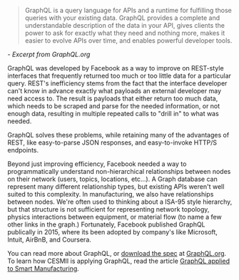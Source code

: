 > GraphQL is a query language for APIs and a runtime for fulfilling those queries with your existing data. GraphQL provides a complete and understandable description of the data in your API, gives clients the power to ask for exactly what they need and nothing more, makes it easier to evolve APIs over time, and enables powerful developer tools.

_- Excerpt from GraphQL.org_

GraphQL was developed by Facebook as a way to improve on REST-style interfaces that frequently returned too much or too little data for a particular query. REST's inefficiency stems from the fact that the interface developer can't know in advance exactly what payloads an external developer may need access to. The result is payloads that either return too much data, which needs to be scraped and parse for the needed information, or not enough data, resulting in multiple repeated calls to "drill in" to what was needed.

GraphQL solves these problems, while retaining many of the advantages of REST, like easy-to-parse JSON responses, and easy-to-invoke HTTP/S endpoints.

Beyond just improving efficiency, Facebook needed a way to programmatically understand non-hierarchical relationships between nodes on their network (users, topics, locations, etc...). A Graph database can represent many different relationship types, but existing APIs weren't well suited to this complexity. In manufacturing, we also have relationships between nodes. We're often used to thinking about a ISA-95 style hierarchy, but that structure is not sufficient for representing network topology, physics interactions between equipment, or material flow (to name a few other links in the graph.) Fortunately, Facebook published GraphQL publically in 2015, where its been adopted by company's like Microsoft, Intuit, AirBnB, and Coursera.

You can read more about GraphQL, or [download the spec](http://spec.graphql.org/) at [GraphQL.org](https://graphql.org/).
To learn how CESMII is applying GraphQL, read the article [GraphQL applied to Smart Manufacturing](https://github.com/cesmii/API/wiki/GraphQL-applied-to-Smart-Manufacturing).